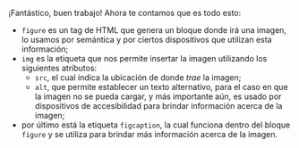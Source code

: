 ¡Fantástico, buen trabajo! Ahora te contamos que es todo esto:

- `figure` es un tag de HTML que genera un bloque donde irá una imagen, lo usamos por semántica y por ciertos dispositivos que utilizan esta información;
- `img` es la etiqueta que nos permite insertar la imagen utilizando los siguientes atributos:
  - `src`, el cual indica la ubicación de donde _trae_ la imagen;
  - `alt`, que permite establecer un texto alternativo, para el caso en que la imagen no se pueda cargar, y más importante aún, es usado por dispositivos de accesibilidad para brindar información acerca de la imagen;
- por último está la etiqueta `figcaption`, la cual funciona dentro del bloque `figure` y se utiliza para brindar más información acerca de la imagen.

